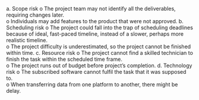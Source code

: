 a. Scope risk 
o	The project team may not identify all the deliverables, requiring changes later.  
o	Individuals may add features to the product that were not approved. 
b. Scheduling risk 
o	The project could fall into the trap of scheduling deadlines because of ideal, fast-paced timeline, instead of a slower, perhaps more realistic timeline.  
o	The project difficulty is underestimated, so the project cannot be finished within time. 
c. Resource risk 
o	The project cannot find a skilled technician to finish the task within the scheduled time frame.  
o	The project runs out of budget before project’s completion. 
d. Technology risk 
o	The subscribed software cannot fulfil the task that it was supposed to.  
o	When transferring data from one platform to another, there might be delay. 
